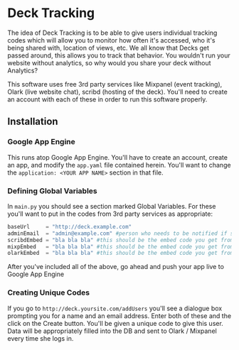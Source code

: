 # Deck Tracking

The idea of Deck Tracking is to be able to give users individual tracking codes which will allow you to monitor how often it's accessed, who it's being shared with, location of views, etc. We all know that Decks get passed around, this allows you to track that behavior. You wouldn't run your website without analytics, so why would you share your deck without Analytics?

This software uses free 3rd party services like Mixpanel (event tracking), Olark (live website chat), scribd (hosting of the deck). You'll need to create an account with each of these in order to run this software properly.

## Installation

### Google App Engine

This runs atop Google App Engine. You'll have to create an account, create an app, and modify the `app.yaml` file contained herein. You'll want to change the `application: <YOUR APP NAME>` section in that file.

### Defining Global Variables

In `main.py` you should see a section marked Global Variables. For these you'll want to put in the codes from 3rd party services as appropriate:

```python
baseUrl     = "http://deck.example.com"
adminEmail  = "admin@example.com" #person who needs to be notified if somethings not working
scribdEmbed = "bla bla bla" #this should be the embed code you get from scribd
mixpEmbed   = "bla bla bla" #this should be the embed code you get from olark
olarkEmbed  = "bla bla bla" #this should be the embed code you get from mixpanel
```

After you've included all of the above, go ahead and push your app live to Google App Engine

### Creating Unique Codes

If you go to `http://deck.yoursite.com/addUsers` you'll see a dialogue box prompting you for a name and an email address. Enter both of these and the click on the Create button. You'll be given a unique code to give this user. Data will be appropriately filled into the DB and sent to Olark / Mixpanel every time she logs in.
